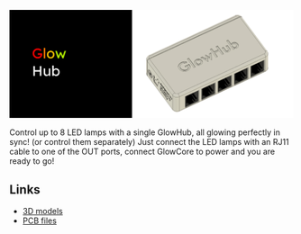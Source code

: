 ![GlowHub](readme/header.jpg)

Control up to 8 LED lamps with a single GlowHub, all glowing perfectly in sync! (or control them separately) Just connect the LED lamps with an RJ11 cable to one of the OUT ports, connect GlowCore to power and you are ready to go!

## Links

- [3D models](https://grabcad.com/library/glowhub-1)
- [PCB files](https://github.com/glowingkitty/GlowHub/tree/main/GlowHubPCB)